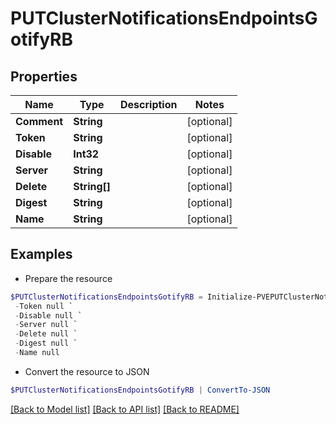 # PUTClusterNotificationsEndpointsGotifyRB
## Properties

Name | Type | Description | Notes
------------ | ------------- | ------------- | -------------
**Comment** | **String** |  | [optional] 
**Token** | **String** |  | [optional] 
**Disable** | **Int32** |  | [optional] 
**Server** | **String** |  | [optional] 
**Delete** | **String[]** |  | [optional] 
**Digest** | **String** |  | [optional] 
**Name** | **String** |  | [optional] 

## Examples

- Prepare the resource
```powershell
$PUTClusterNotificationsEndpointsGotifyRB = Initialize-PVEPUTClusterNotificationsEndpointsGotifyRB  -Comment null `
 -Token null `
 -Disable null `
 -Server null `
 -Delete null `
 -Digest null `
 -Name null
```

- Convert the resource to JSON
```powershell
$PUTClusterNotificationsEndpointsGotifyRB | ConvertTo-JSON
```

[[Back to Model list]](../README.md#documentation-for-models) [[Back to API list]](../README.md#documentation-for-api-endpoints) [[Back to README]](../README.md)

